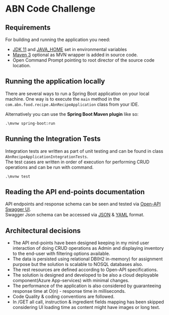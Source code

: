 # ABN Code Challenge

## Requirements

For building and running the application you need:

- [JDK 11](https://adoptium.net/temurin/releases/?version=11) and [JAVA_HOME](https://docs.oracle.com/cd/E19182-01/821-0917/inst_jdk_javahome_t/index.html#:~:text=To%20set%20JAVA_HOME%2C%20do%20the,6.0_02.) set in environmental variables
- [Maven 3](https://maven.apache.org) optional as MVN wrapper is added in source code.
- Open Command Prompt pointing to root director of the source code location.

## Running the application locally

There are several ways to run a Spring Boot application on your local machine. One way is to execute the `main` method in the `com.abn.food.recipe.AbnRecipeApplication` class from your IDE.

Alternatively you can use the **Spring Boot Maven plugin** like so:

```shell
.\mvnw spring-boot:run
```

## Running the Integration Tests

Integration tests are written as part of unit testing and can be found in class `AbnRecipeApplicationIntegrationTests`.\
The test cases are written in order of execution for performing CRUD operations and can be run with command.
```shell
.\mvnw test
```

## Reading the API end-points documentation
API endpoints and response schema can be seen and tested via [Open-API Swagger UI](http://localhost:8080/swagger-ui/index.html).\
Swagger Json schema can be accessed via [JSON](http://localhost:8080/v3/api-docs/) & [YAML](http://localhost:8080/v3/api-docs.yaml) format.

## Architectural decisions
* The API end-points have been designed keeping in my mind user interaction of doing CRUD operations as Admin and displaying inventory to the end-user with filtering options available.
* The data is persisted using relational DB(H2 in-memory) for assignment purpose but the solution is scalable to NOSQL databases also.
* The rest resources are defined according to Open-API specifications.
* The solution is designed and developed to be also a cloud deployable component(Azure App-services) with minimal changes.
* The performance of the application is also considered by guaranteeing response time at O(n) - response time in milliseconds.
* Code Quality & coding conventions are followed.
* In /GET all call, instruction & ingredient fields mapping has been skipped considering UI loading time as content might have images or long text.